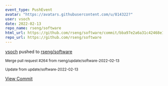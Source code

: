 ```yaml
---
event_type: PushEvent
avatar: "https://avatars.githubusercontent.com/u/814322?"
user: vsoch
date: 2022-02-13
repo_name: rseng/software
html_url: https://github.com/rseng/software/commit/bba97e2a6a31c42468e1b62e663e500a61228437
repo_url: https://github.com/rseng/software
---
```


<a href='https://github.com/vsoch' target='_blank'>vsoch</a> pushed to <a href='https://github.com/rseng/software' target='_blank'>rseng/software</a>

<small>Merge pull request #264 from rseng/update/software-2022-02-13

Update from update/software-2022-02-13</small>

<a href='https://github.com/rseng/software/commit/bba97e2a6a31c42468e1b62e663e500a61228437' target='_blank'>View Commit</a>